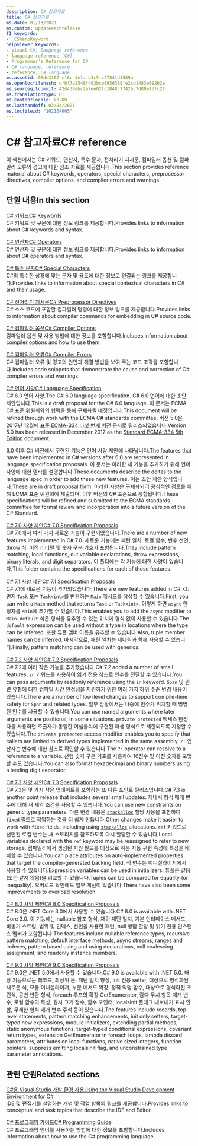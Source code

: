 ```yaml
---
description: C# 참고자료
title: C# 참고자료
ms.date: 01/13/2021
ms.custom: updateeachrelease
f1_keywords:
- _CSharpKeyword
helpviewer_keywords:
- Visual C#, language reference
- language reference [C#]
- Programmer's Reference for C#
- C# language, reference
- reference, C# language
ms.assetid: 06de3167-c16c-4e1a-b3c5-c27841d4569a
ms.openlocfilehash: dfbf7a2548f403bce895d388fe2cd1483e092b2e
ms.sourcegitcommit: 42d436ebc2a7ee02fc1848c7742bc7d80e13fc2f
ms.translationtype: HT
ms.contentlocale: ko-KR
ms.lasthandoff: 03/04/2021
ms.locfileid: "102104065"
---
```

# <a name="c-reference"></a><span data-ttu-id="3d286-103">C# 참고자료</span><span class="sxs-lookup"><span data-stu-id="3d286-103">C# reference</span></span>

<span data-ttu-id="3d286-104">이 섹션에서는 C# 키워드, 연산자, 특수 문자, 전처리기 지시문, 컴파일러 옵션 및 컴파일러 오류와 경고에 대한 참조 자료를 제공합니다.</span><span class="sxs-lookup"><span data-stu-id="3d286-104">This section provides reference material about C# keywords, operators, special characters, preprocessor directives, compiler options, and compiler errors and warnings.</span></span>  
  
## <a name="in-this-section"></a><span data-ttu-id="3d286-105">단원 내용</span><span class="sxs-lookup"><span data-stu-id="3d286-105">In this section</span></span>

 [<span data-ttu-id="3d286-106">C# 키워드</span><span class="sxs-lookup"><span data-stu-id="3d286-106">C# Keywords</span></span>](./keywords/index.md)  
 <span data-ttu-id="3d286-107">C# 키워드 및 구문에 대한 정보 링크를 제공합니다.</span><span class="sxs-lookup"><span data-stu-id="3d286-107">Provides links to information about C# keywords and syntax.</span></span>  
  
 [<span data-ttu-id="3d286-108">C# 연산자</span><span class="sxs-lookup"><span data-stu-id="3d286-108">C# Operators</span></span>](./operators/index.md)  
 <span data-ttu-id="3d286-109">C# 연산자 및 구문에 대한 정보 링크를 제공합니다.</span><span class="sxs-lookup"><span data-stu-id="3d286-109">Provides links to information about C# operators and syntax.</span></span>  

 [<span data-ttu-id="3d286-110">C# 특수 문자</span><span class="sxs-lookup"><span data-stu-id="3d286-110">C# Special Characters</span></span>](./tokens/index.md)  
 <span data-ttu-id="3d286-111">C#의 특수한 상황에 맞는 문자 및 용도에 대한 정보로 연결되는 링크를 제공합니다.</span><span class="sxs-lookup"><span data-stu-id="3d286-111">Provides links to information about special contextual characters in C# and their usage.</span></span>  

 [<span data-ttu-id="3d286-112">C# 전처리기 지시문</span><span class="sxs-lookup"><span data-stu-id="3d286-112">C# Preprocessor Directives</span></span>](./preprocessor-directives/index.md)  
 <span data-ttu-id="3d286-113">C# 소스 코드에 포함할 컴파일러 명령에 대한 정보 링크를 제공합니다.</span><span class="sxs-lookup"><span data-stu-id="3d286-113">Provides links to information about compiler commands for embedding in C# source code.</span></span>  
  
 [<span data-ttu-id="3d286-114">C# 컴파일러 옵션</span><span class="sxs-lookup"><span data-stu-id="3d286-114">C# Compiler Options</span></span>](./compiler-options/index.md)  
 <span data-ttu-id="3d286-115">컴파일러 옵션 및 사용 방법에 대한 정보를 포함합니다.</span><span class="sxs-lookup"><span data-stu-id="3d286-115">Includes information about compiler options and how to use them.</span></span>  
  
 [<span data-ttu-id="3d286-116">C# 컴파일러 오류</span><span class="sxs-lookup"><span data-stu-id="3d286-116">C# Compiler Errors</span></span>](./compiler-messages/index.md)  
 <span data-ttu-id="3d286-117">C# 컴파일러 오류 및 경고의 원인과 해결 방법을 보여 주는 코드 조각을 포함합니다.</span><span class="sxs-lookup"><span data-stu-id="3d286-117">Includes code snippets that demonstrate the cause and correction of C# compiler errors and warnings.</span></span>  
  
 [<span data-ttu-id="3d286-118">C# 언어 사양</span><span class="sxs-lookup"><span data-stu-id="3d286-118">C# Language Specification</span></span>](../../../_csharplang/spec/introduction.md)  
 <span data-ttu-id="3d286-119">C# 6.0 언어 사양.</span><span class="sxs-lookup"><span data-stu-id="3d286-119">The C# 6.0 language specification.</span></span> <span data-ttu-id="3d286-120">C# 6.0 언어에 대한 초안 제안입니다.</span><span class="sxs-lookup"><span data-stu-id="3d286-120">This is a draft proposal for the C# 6.0 language.</span></span> <span data-ttu-id="3d286-121">이 문서는 ECMA C# 표준 위원회와의 협력을 통해 구체화될 예정입니다.</span><span class="sxs-lookup"><span data-stu-id="3d286-121">This document will be refined through work with the ECMA C# standards committee.</span></span> <span data-ttu-id="3d286-122">버전 5.0은 2017년 12월에 [표준 ECMA-334 다섯 번째 버전](https://www.ecma-international.org/wp-content/uploads/ECMA-334_5th_edition_december_2017.pdf) 문서로 릴리스되었습니다.</span><span class="sxs-lookup"><span data-stu-id="3d286-122">Version 5.0 has been released in December 2017 as the [Standard ECMA-334 5th Edition](https://www.ecma-international.org/wp-content/uploads/ECMA-334_5th_edition_december_2017.pdf) document.</span></span>

<span data-ttu-id="3d286-123">6\.0 이후 C# 버전에서 구현된 기능은 언어 사양 제안에 나타납니다.</span><span class="sxs-lookup"><span data-stu-id="3d286-123">The features that have been implemented in C# versions after 6.0 are represented in language specification proposals.</span></span> <span data-ttu-id="3d286-124">이 문서는 이러한 새 기능을 추가하기 위해 언어 사양에 대한 델타를 설명합니다.</span><span class="sxs-lookup"><span data-stu-id="3d286-124">These documents describe the deltas to the language spec in order to add these new features.</span></span> <span data-ttu-id="3d286-125">이는 초안 제안 양식입니다.</span><span class="sxs-lookup"><span data-stu-id="3d286-125">These are in draft proposal form.</span></span> <span data-ttu-id="3d286-126">이러한 사양은 구체화되어 공식적인 검토를 위해 ECMA 표준 위원회에 제출되며, 이후 버전의 C# 표준으로 통합됩니다.</span><span class="sxs-lookup"><span data-stu-id="3d286-126">These specifications will be refined and submitted to the ECMA standards committee for formal review and incorporation into a future version of the C# Standard.</span></span>

 [<span data-ttu-id="3d286-127">C# 7.0 사양 제안</span><span class="sxs-lookup"><span data-stu-id="3d286-127">C# 7.0 Specification Proposals</span></span>](../../../_csharplang/proposals/csharp-7.0/pattern-matching.md)  
 <span data-ttu-id="3d286-128">C# 7.0에서 여러 가지 새로운 기능이 구현되었습니다.</span><span class="sxs-lookup"><span data-stu-id="3d286-128">There are a number of new features implemented in C# 7.0.</span></span> <span data-ttu-id="3d286-129">새로운 기능에는 패턴 일치, 로컬 함수, 변수 선언, throw 식, 이진 리터럴 및 숫자 구분 기호가 포함됩니다.</span><span class="sxs-lookup"><span data-stu-id="3d286-129">They include pattern matching, local functions, out variable declarations, throw expressions, binary literals, and digit separators.</span></span> <span data-ttu-id="3d286-130">이 폴더에는 각 기능에 대한 사양이 있습니다.</span><span class="sxs-lookup"><span data-stu-id="3d286-130">This folder contains the specifications for each of those features.</span></span>
  
 [<span data-ttu-id="3d286-131">C# 7.1 사양 제안</span><span class="sxs-lookup"><span data-stu-id="3d286-131">C# 7.1 Specification Proposals</span></span>](../../../_csharplang/proposals/csharp-7.1/async-main.md)  
 <span data-ttu-id="3d286-132">C# 7.1에 새로운 기능이 추가되었습니다.</span><span class="sxs-lookup"><span data-stu-id="3d286-132">There are new features added in C# 7.1.</span></span> <span data-ttu-id="3d286-133">먼저 `Task` 또는 `Task<int>`를 반환하는 `Main` 메서드를 작성할 수 있습니다.</span><span class="sxs-lookup"><span data-stu-id="3d286-133">First, you can write a `Main` method that returns `Task` or `Task<int>`.</span></span> <span data-ttu-id="3d286-134">이렇게 하면 `async` 한정자를 `Main`에 추가할 수 있습니다.</span><span class="sxs-lookup"><span data-stu-id="3d286-134">This enables you to add the `async` modifier to `Main`.</span></span> <span data-ttu-id="3d286-135">`default` 식은 형식을 유추할 수 있는 위치에 형식 없이 사용할 수 있습니다.</span><span class="sxs-lookup"><span data-stu-id="3d286-135">The `default` expression can be used without a type in locations where the type can be inferred.</span></span> <span data-ttu-id="3d286-136">또한 튜플 멤버 이름을 유추할 수 있습니다.</span><span class="sxs-lookup"><span data-stu-id="3d286-136">Also, tuple member names can be inferred.</span></span> <span data-ttu-id="3d286-137">마지막으로, 패턴 일치는 제네릭과 함께 사용할 수 있습니다.</span><span class="sxs-lookup"><span data-stu-id="3d286-137">Finally, pattern matching can be used with generics.</span></span>

 [<span data-ttu-id="3d286-138">C# 7.2 사양 제안</span><span class="sxs-lookup"><span data-stu-id="3d286-138">C# 7.2 Specification Proposals</span></span>](../../../_csharplang/proposals/csharp-7.2/readonly-ref.md)  
 <span data-ttu-id="3d286-139">C# 7.2에 여러 작은 기능을 추가했습니다.</span><span class="sxs-lookup"><span data-stu-id="3d286-139">C# 7.2 added a number of small features.</span></span> <span data-ttu-id="3d286-140">`in` 키워드를 사용하여 읽기 전용 참조로 인수를 전달할 수 있습니다.</span><span class="sxs-lookup"><span data-stu-id="3d286-140">You can pass arguments by readonly reference using the `in` keyword.</span></span> <span data-ttu-id="3d286-141">`Span` 및 관련 유형에 대한 컴파일 시간 안정성을 지원하기 위한 여러 가지 하위 수준 변경 내용이 있습니다.</span><span class="sxs-lookup"><span data-stu-id="3d286-141">There are a number of low-level changes to support compile-time safety for `Span` and related types.</span></span> <span data-ttu-id="3d286-142">일부 상황에서는 나중에 인수가 위치할 때 명명된 인수를 사용할 수 있습니다.</span><span class="sxs-lookup"><span data-stu-id="3d286-142">You can use named arguments where later arguments are positional, in some situations.</span></span> <span data-ttu-id="3d286-143">`private protected` 액세스 한정자를 사용하면 호출자가 동일한 어셈블리에 구현된 파생 형식으로 제한되도록 지정할 수 있습니다.</span><span class="sxs-lookup"><span data-stu-id="3d286-143">The `private protected` access modifier enables you to specify that callers are limited to derived types implemented in the same assembly.</span></span> <span data-ttu-id="3d286-144">`?:` 연산자는 변수에 대한 참조로 확인할 수 있습니다.</span><span class="sxs-lookup"><span data-stu-id="3d286-144">The `?:` operator can resolve to a reference to a variable.</span></span> <span data-ttu-id="3d286-145">선행 숫자 구분 기호를 사용하여 16진수 및 이진 숫자를 포맷할 수도 있습니다.</span><span class="sxs-lookup"><span data-stu-id="3d286-145">You can also format hexadecimal and binary numbers using a leading digit separator.</span></span>

 [<span data-ttu-id="3d286-146">C# 7.3 사양 제안</span><span class="sxs-lookup"><span data-stu-id="3d286-146">C# 7.3 Specification Proposals</span></span>](../../../_csharplang/proposals/csharp-7.3/blittable.md)  
 <span data-ttu-id="3d286-147">C# 7.3은 몇 가지 작은 업데이트를 포함하는 또 다른 포인트 릴리스입니다.</span><span class="sxs-lookup"><span data-stu-id="3d286-147">C# 7.3 is another point release that includes several small updates.</span></span> <span data-ttu-id="3d286-148">제네릭 형식 매개 변수에 대해 새 제약 조건을 사용할 수 있습니다.</span><span class="sxs-lookup"><span data-stu-id="3d286-148">You can use new constraints on generic type parameters.</span></span> <span data-ttu-id="3d286-149">다른 변경 내용은 [`stackalloc`](./operators/stackalloc.md) 할당 사용을 포함하여 `fixed` 필드로 작업하는 것을 더 쉽게 만듭니다.</span><span class="sxs-lookup"><span data-stu-id="3d286-149">Other changes make it easier to work with `fixed` fields, including using [`stackalloc`](./operators/stackalloc.md) allocations.</span></span> <span data-ttu-id="3d286-150">`ref` 키워드로 선언된 로컬 변수는 새 스토리지를 참조하도록 다시 할당할 수 있습니다.</span><span class="sxs-lookup"><span data-stu-id="3d286-150">Local variables declared with the `ref` keyword may be reassigned to refer to new storage.</span></span> <span data-ttu-id="3d286-151">컴파일러에서 생성된 지원 필드를 대상으로 하는 자동 구현 속성에 특성을 배치할 수 있습니다.</span><span class="sxs-lookup"><span data-stu-id="3d286-151">You can place attributes on auto-implemented properties that target the compiler-generated backing field.</span></span> <span data-ttu-id="3d286-152">식 변수는 이니셜라이저에서 사용할 수 있습니다.</span><span class="sxs-lookup"><span data-stu-id="3d286-152">Expression variables can be used in initializers.</span></span> <span data-ttu-id="3d286-153">튜플은 같음(또는 같지 않음)을 비교할 수 있습니다.</span><span class="sxs-lookup"><span data-stu-id="3d286-153">Tuples can be compared for equality (or inequality).</span></span> <span data-ttu-id="3d286-154">오버로드 확인에도 일부 개선이 있습니다.</span><span class="sxs-lookup"><span data-stu-id="3d286-154">There have also been some improvements to overload resolution.</span></span>
  
 [<span data-ttu-id="3d286-155">C# 8.0 사양 제안</span><span class="sxs-lookup"><span data-stu-id="3d286-155">C# 8.0 Specification Proposals</span></span>](../../../_csharplang/proposals/csharp-8.0/nullable-reference-types.md)  
 <span data-ttu-id="3d286-156">C# 8.0은 .NET Core 3.0에서 사용할 수 있습니다.</span><span class="sxs-lookup"><span data-stu-id="3d286-156">C# 8.0 is available with .NET Core 3.0.</span></span> <span data-ttu-id="3d286-157">이 기능에는 nullable 참조 형식, 재귀 패턴 일치, 기본 인터페이스 메서드, 비동기 스트림, 범위 및 인덱스, 선언을 사용한 패턴, null 병합 할당 및 읽기 전용 인스턴스 멤버가 포함됩니다.</span><span class="sxs-lookup"><span data-stu-id="3d286-157">The features include nullable reference types, recursive pattern matching, default interface methods, async streams, ranges and indexes, pattern based using and using declarations, null coalescing assignment, and readonly instance members.</span></span>

 [<span data-ttu-id="3d286-158">C# 9.0 사양 제안</span><span class="sxs-lookup"><span data-stu-id="3d286-158">C# 9.0 Specification Proposals</span></span>](../../../_csharplang/proposals/csharp-9.0/records.md)  
 <span data-ttu-id="3d286-159">C# 9.0은 .NET 5.0에서 사용할 수 있습니다.</span><span class="sxs-lookup"><span data-stu-id="3d286-159">C# 9.0 is available with .NET 5.0.</span></span> <span data-ttu-id="3d286-160">해당 기능으로는 레코드, 최상위 문, 패턴 일치 향상, init 전용 setter, 대상으로 형식화된 새로운 식, 모듈 이니셜라이저, 부분 메서드 확장, 정적 익명 함수, 대상으로 형식화된 조건식, 공변 반환 형식, foreach 루프의 확장 GetEnumerator, 람다 무시 항목 매개 변수, 로컬 함수의 특성, 원시 크기 정수, 함수 포인터, localsinit 플래그 내보내기 표시 안 함, 무제한 형식 매개 변수 주석 등이 있습니다.</span><span class="sxs-lookup"><span data-stu-id="3d286-160">The features include records, top-level statements, pattern matching enhancements, init only setters, target-typed new expressions, module initializers, extending partial methods, static anonymous functions, target-typed conditional expressions, covariant return types, extension GetEnumerator in foreach loops, lambda discard parameters, attributes on local functions, native sized integers, function pointers, suppress emitting localsinit flag, and unconstrained type parameter annotations.</span></span>

## <a name="related-sections"></a><span data-ttu-id="3d286-161">관련 단원</span><span class="sxs-lookup"><span data-stu-id="3d286-161">Related sections</span></span>  

 [<span data-ttu-id="3d286-162">C#용 Visual Studio 개발 환경 사용</span><span class="sxs-lookup"><span data-stu-id="3d286-162">Using the Visual Studio Development Environment for C#</span></span>](/visualstudio/get-started/csharp)  
 <span data-ttu-id="3d286-163">IDE 및 편집기를 설명하는 개념 및 작업 항목의 링크를 제공합니다.</span><span class="sxs-lookup"><span data-stu-id="3d286-163">Provides links to conceptual and task topics that describe the IDE and Editor.</span></span>  
  
 [<span data-ttu-id="3d286-164">C# 프로그래밍 가이드</span><span class="sxs-lookup"><span data-stu-id="3d286-164">C# Programming Guide</span></span>](../programming-guide/index.md)  
 <span data-ttu-id="3d286-165">C# 프로그래밍 언어를 사용하는 방법에 대한 정보를 포함합니다.</span><span class="sxs-lookup"><span data-stu-id="3d286-165">Includes information about how to use the C# programming language.</span></span>
